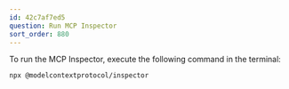 ```yaml
---
id: 42c7af7ed5
question: Run MCP Inspector
sort_order: 880
---
```


To run the MCP Inspector, execute the following command in the terminal:

```bash
npx @modelcontextprotocol/inspector
```